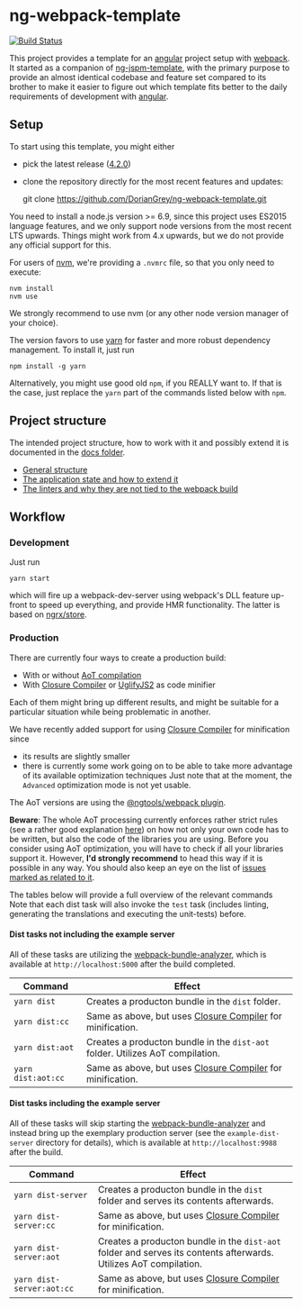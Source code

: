 # ng-webpack-template

[![Build Status](https://travis-ci.org/DorianGrey/ng-webpack-template.svg?branch=master)](https://travis-ci.org/DorianGrey/ng-webpack-template)

This project provides a template for an [angular](https://angular.io/) project setup with [webpack](http://webpack.github.io).
It started as a companion of [ng-jspm-template](https://github.com/flaviait/ng2-jspm-template), with the primary purpose to provide an almost identical codebase and feature set compared to its brother to make it easier to figure out which template fits better to the daily requirements of development with [angular](https://angular.io/).

## Setup

To start using this template, you might either
 - pick the latest release ([4.2.0](https://github.com/DorianGrey/ng-webpack-template/releases/latest))
 - clone the repository directly for the most recent features and updates:


    git clone https://github.com/DorianGrey/ng-webpack-template.git

You need to install a node.js version >= 6.9, since this project uses ES2015 language features, and we only support node versions from the most recent LTS upwards.
Things might work from 4.x upwards, but we do not provide any official support for this.

For users of [nvm](https://github.com/creationix/nvm), we're providing a `.nvmrc` file, so that you only need to execute:
```
nvm install
nvm use
```
We strongly recommend to use nvm (or any other node version manager of your choice).

The version favors to use [yarn](https://github.com/yarnpkg/yarn) for faster and more robust dependency management. To install it, just run
```
npm install -g yarn
```
Alternatively, you might use good old `npm`, if you REALLY want to. If that is the case, just replace the `yarn` part of the commands listed below with `npm`.

## Project structure
The intended project structure, how to work with it and possibly extend it is documented in the [docs folder](https://github.com/DorianGrey/ng-webpack-template/tree/master/docs).

- [General structure](https://github.com/DorianGrey/ng-webpack-template/blob/master/docs/general_structure.md)
- [The application state and how to extend it](https://github.com/DorianGrey/ng-webpack-template/blob/master/docs/app_state.md)
- [The linters and why they are not tied to the webpack build](https://github.com/DorianGrey/ng-webpack-template/blob/master/docs/linters.md)

## Workflow

### Development

Just run
```
yarn start
```
which will fire up a webpack-dev-server using webpack's DLL feature up-front to speed up everything, and provide HMR functionality. The latter is based on [ngrx/store](https://github.com/ngrx/store).


### Production

There are currently four ways to create a production build:
- With or without [AoT compilation](https://angular.io/docs/ts/latest/cookbook/aot-compiler.html)
- With [Closure Compiler](https://github.com/google/closure-compiler-npm) or [UglifyJS2](https://github.com/mishoo/UglifyJS2) as code minifier

Each of them might bring up different results, and might be suitable for a particular situation while being problematic in another.

We have recently added support for using [Closure Compiler](https://github.com/google/closure-compiler-npm) for minification since 
- its results are slightly smaller
- there is currently some work going on to be able to take more advantage of its available optimization techniques
Just note that at the moment, the `Advanced` optimization mode is not yet usable.

The AoT versions are using the [@ngtools/webpack plugin](https://github.com/angular/angular-cli/blob/master/packages/webpack/README.md).

**Beware**: The whole AoT processing currently enforces rather strict rules (see a rather good explanation [here](https://medium.com/@isaacplmann/making-your-angular-2-library-statically-analyzable-for-aot-e1c6f3ebedd5)) on how not only your own code has to be written, but also the code of the libraries you are using. Before you consider using AoT optimization, you will have to check if all your libraries support it. However, **I'd strongly recommend** to head this way if it is possible in any way. You should also keep an eye on the list of [issues marked as related to it](https://github.com/angular/angular-cli/issues?utf8=%E2%9C%93&q=is%3Aissue%20is%3Aopen%20aot).

The tables below will provide a full overview of the relevant commands
Note that each dist task will also invoke the `test` task (includes linting, generating the translations and executing the unit-tests) before.


#### Dist tasks not including the example server

All of these tasks are utilizing the [webpack-bundle-analyzer](https://github.com/th0r/webpack-bundle-analyzer), which is available at `http://localhost:5000` after the build completed.

| Command            | Effect        |
| ------------------ | ------------- |
| `yarn dist`        | Creates a producton bundle in the `dist` folder. |
| `yarn dist:cc`     | Same as above, but uses [Closure Compiler](https://github.com/google/closure-compiler-npm) for minification.|
| `yarn dist:aot`    | Creates a producton bundle in the `dist-aot` folder. Utilizes AoT compilation. |
| `yarn dist:aot:cc` | Same as above, but uses [Closure Compiler](https://github.com/google/closure-compiler-npm) for minification. |

#### Dist tasks including the example server

All of these tasks will skip starting the [webpack-bundle-analyzer](https://github.com/th0r/webpack-bundle-analyzer) and instead bring up the exemplary production server (see the `example-dist-server` directory for details), which is available at `http://localhost:9988` after the build. 

| Command            | Effect        |
| ------------------ | ------------- |
| `yarn dist-server`        | Creates a producton bundle in the `dist` folder and serves its contents afterwards. |
| `yarn dist-server:cc`     | Same as above, but uses [Closure Compiler](https://github.com/google/closure-compiler-npm) for minification.|
| `yarn dist-server:aot`    | Creates a producton bundle in the `dist-aot` folder and serves its contents afterwards. Utilizes AoT compilation. |
| `yarn dist-server:aot:cc` | Same as above, but uses [Closure Compiler](https://github.com/google/closure-compiler-npm) for minification. |


